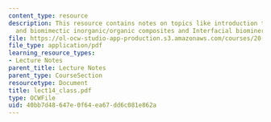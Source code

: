 ```yaml
---
content_type: resource
description: This resource contains notes on topics like introduction to biomineralization
  and biomimectic inorganic/organic composites and Interfacial biomineralization.
file: https://ol-ocw-studio-app-production.s3.amazonaws.com/courses/20-462j-molecular-principles-of-biomaterials-spring-2006/40bb7d48647e0f64ea67dd6c081e862a_lect14_class.pdf
file_type: application/pdf
learning_resource_types:
- Lecture Notes
parent_title: Lecture Notes
parent_type: CourseSection
resourcetype: Document
title: lect14_class.pdf
type: OCWFile
uid: 40bb7d48-647e-0f64-ea67-dd6c081e862a
---
```

